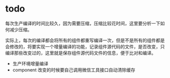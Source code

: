 # todo

每次生产编译的时间比较久，因为需要压缩，压缩比较花时间，这里要分析一下如何减少压缩。

实际上，每次的编译都会将所有的组件都重写编译一次，但是不是所有的组件都是会修改的，将要实现一个增量编译的功能，记录组件源代码的文件，是否改变，只编译那些改变过的，这里就是保存组件源代码文件的信息，便于比对和编译。

- 生产环境增量编译
- component 改变的时候要自己调用微信工具接口自动清除缓存
